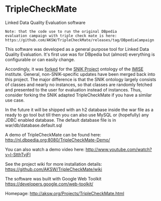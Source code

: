 TripleCheckMate
===============

Linked Data Quality Evaluation software

    Note: that the code use to run the original DBpedia 
    evaluation campaign with triple check mate is here:
    https://github.com/AKSW/TripleCheckMate/releases/tag/DBpediaCampaign

This software was developed as a general purpose tool for Linked Data Quality Evaluation.
It's first use was for DBpedia but (almost) everything is configurable or can easily change.

Accordingly, it was [forked](https://github.com/IMISE/TripleCheckMate) for the [SNIK Project](http://snik.eu/) ontology of the [IMISE](http://www.imise.uni-leipzig.de/) institute. General, non-SNIK-specific updates have been merged back into this project. The major difference is that the SNIK ontology largely consists of classes and nearly no instances, so that classes are randomly fetched and presented to the user for evaluation instead of instances. Thus, consider forking the SNIK adapted TripleCheckMate if you have a similar use case.

In the future it will be shipped with an h2 database inside the war file as a ready to go tool but till then you can also use MySQL or (hopefully) any JDBC enabled database. The default database file is in war/db/database.default.sql

A demo of TripleCheckMate can be found here: http://nl.dbpedia.org:8080/TripleCheckMate-Demo/

You can also watch a demo video here: http://www.youtube.com/watch?v=l-StthTvjFI

See the project wiki for more installation details: https://github.com/AKSW/TripleCheckMate/wiki

The software was built with Google Web Toolkit
https://developers.google.com/web-toolkit/

Homepage: http://aksw.org/Projects/TripleCheckMate.html
